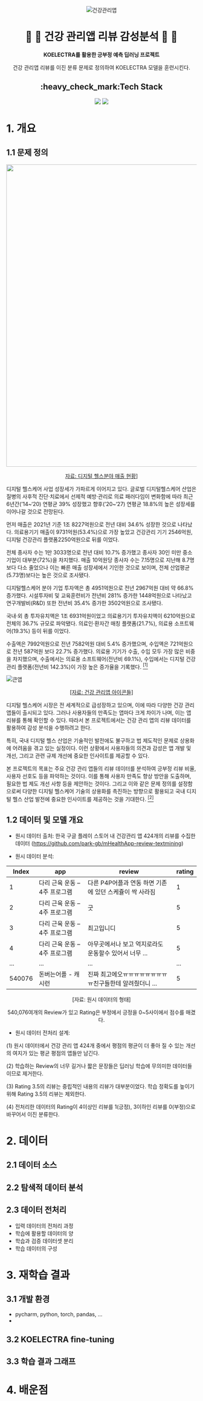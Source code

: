 <div align=center>

![건강관리앱](https://github.com/5solemi5/KOELECTRA_sentiment_analysis/assets/104000117/45bbeb60-f509-49a5-8df7-a5010227358f)

  
# :hospital: :iphone: 건강 관리앱 리뷰 감성분석 :pill: :syringe: 
  
**KOELECTRA를 활용한 긍부정 예측 딥러닝 프로젝트**
  
건강 관리앱 리뷰를 이진 분류 문제로 정의하여 KOELECTRA 모델을 훈련시킨다. 
  
<h2>:heavy_check_mark:Tech Stack</h2>
<img src="https://img.shields.io/badge/PyTorch-E34F26?style=flat-square&logo=PyTorch&logoColor=white"/></a> 
<img src="https://img.shields.io/badge/Python-3776AB?style=flat-square&logo=Python&logoColor=white"/></a>

</div>

# 1. 개요
## 1.1 문제 정의

  
<div align=center><img src = "https://github.com/5solemi5/KOELECTRA_sentiment_analysis/assets/104000117/a79cf0e2-5469-4af2-b581-3b71eca119a8" width="800">
 
  [자료: 디지털 헬스분야 매출 현황](https://www.dailypharm.com/Users/News/NewsView.html?ID=298670)]

  </div>


디지털 헬스케어 사업 성장세가 가파르게 이어지고 있다. 글로벌 디지털헬스케어 산업은 질병의 사후적 진단·치료에서 선제적 예방·관리로 의료 패러다임이 변화함에 따라 최근 6년간(’14~‘20) 연평균 39% 성장했고 향후(’20~‘27) 연평균 18.8%의 높은 성장세를 이어나갈 것으로 전망된다.

먼저 매출은 2021년 기준 1조 8227억원으로 전년 대비 34.6% 성장한 것으로 나타났다. 의료용기기 매출이 9731억원(53.4%)으로 가장 높았고 건강관리 기기 2546억원, 디지털 건강관리 플랫폼2250억원으로 뒤를 이었다.

전체 종사자 수는 1만 3033명으로 전년 대비 10.7% 증가했고 종사자 30인 미만 중소기업이 대부분(72%)을 차지했다. 매출 10억원당 종사자 수는 7.15명으로 지난해 8.7명보다 다소 줄었으나 이는 빠른 매출 성장세에서 기인한 것으로 보이며, 전체 산업평균(5.73명)보다는 높은 것으로 조사됐다.

디지털헬스케어 분야 기업 투자액은 총 4951억원으로 전년 2967억원 대비 약 66.8% 증가했다. 시설투자비 및 교육훈련비가 전년비 281% 증가한 1448억원으로 나타났고 연구개발비(R&D) 또한 전년비 35.4% 증가한 3502억원으로 조사됐다.

국내·외 총 투자유치액은 1조 6931억원이었고 의료용기기 투자유치액이 6210억원으로 전체의 36.7% 규모로 파악됐다. 의료인·환자간 매칭 플랫폼(21.7%), 의료용 소프트웨어(19.3%) 등이 뒤를 이었다.

수출액은 7992억원으로 전년 7582억원 대비 5.4% 증가했으며, 수입액은 721억원으로 전년 587억원 보다 22.7% 증가했다. 의료용 기기가 수출, 수입 모두 가장 많은 비중을 차지했으며, 수출에서는 의료용 소프트웨어(전년비 69.1%), 수입에서는 디지털 건강관리 플랫폼(전년비 142.3%)이 가장 높은 증가율을 기록했다. [<sup>[1]</sup>](https://www.dailypharm.com/Users/News/NewsView.html?ID=298670)
  


![큰앱](https://github.com/5solemi5/KOELECTRA_sentiment_analysis/assets/104000117/703909d9-94a2-4db8-87a9-09cc1c20b6ef)

 
 <div align=center>
  
[[자료: 건강 관리앱 아이콘들]](https://www.youtube.com/watch?app=desktop&v=R8UwQF8NHG8)
  
 </div>

 디지털 헬스케어 시장은 전 세계적으로 급성장하고 있으며, 이에 따라 다양한 건강 관리 앱들이 출시되고 있다. 그러나 사용자들의 만족도는 앱마다 크게 차이가 나며, 이는 앱 리뷰를 통해 확인할 수 있다. 따라서 본 프로젝트에서는 건강 관리 앱의 리뷰 데이터를 활용하여 감성 분석을 수행하려고 한다.

특히, 국내 디지털 헬스 산업은 기술적인 발전에도 불구하고 법 제도적인 문제로 상용화에 어려움을 겪고 있는 실정이다. 이런 상황에서 사용자들의 의견과 감성은 앱 개발 및 개선, 그리고 관련 규제 개선에 중요한 인사이트를 제공할 수 있다.

본 프로젝트의 목표는 주요 건강 관리 앱들의 리뷰 데이터를 분석하여 긍부정 리뷰 비율, 사용자 선호도 등을 파악하는 것이다. 이를 통해 사용자 만족도 향상 방안을 도출하며, 필요한 법 제도 개선 사항 등을 제안하는 것이다. 그리고 이와 같은 문제 정의를 설정함으로써 다양한 디지털 헬스케어 기술의 상용화를 촉진하는 방향으로 활용되고 국내 디지털 헬스 산업 발전에 중요한 인사이트를 제공하는 것을 기대한다. [<sup>[2]</sup>](https://www.bioin.or.kr/board.do?num=309481&bid=industry&cmd=view)

 
## 1.2 데이터 및 모델 개요

- 원시 데이터 출처: 
한국 구글 플레이 스토어 내 건강관리 앱 424개의 리뷰를 수집한 데이터 
(https://github.com/park-gb/mHealthApp-review-textmining)
  
- 원시 데이터 분석:

<div align=center>

|Index|app|review|rating|
|-|-|-|-|
|1|다리 근육 운동 – 4주 프로그램|다른 P4P어플과 연동 하면 기존에 있던 스케쥴이 싹 사라짐|1|
|2|다리 근육 운동 – 4주 프로그램|굿|5|
|3|다리 근육 운동 – 4주 프로그램|최고입니디|5|
|4|다리 근육 운동 – 4주 프로그램|아무곳에서나 보고 억지로라도 운동할수 있어서 너무 ...|5|
|...|...|...|...|
|540076|돈버는어플 - 캐시런|진짜 최고에오ㅠㅠㅠㅠㅠㅠㅠㅠㅠ친구들한테 알려줬더니 ...|5|

[자료: 원시 데이터의 형태]

540,076여개의 Review가 있고 Rating은 부정에서 긍정을 0~5사이에서 점수를 매겼다. 


</div>
    

- 원시 데이터 전처리 설계:

(1) 원시 데이터에서  건강 관리 앱 424개 중에서 평점의 평균이 더 좋아 질 수 있는 개선의 여지가 있는 평균 평점의 앱들만 남긴다.

(2) 학습하는 Review의 너무 길거나 짧은 문장들은 딥러닝 학습에 무의미한 데이터들이므로 제거한다.

(3) Rating 3.5의 리뷰는 중립적인 내용의 리뷰가 대부분이었다. 학습 정확도를 높이기 위해 Rating 3.5의 리뷰는 제외한다.

(4) 전처리한 데이터의 Rating이 4이상인 리뷰를 1(긍정), 3이하인 리뷰를 0(부정)으로 바꾸어서 이진 분류한다.


# 2. 데이터
## 2.1 데이터 소스

## 2.2 탐색적 데이터 분석

## 2.3 데이터 전처리
- 입력 데이터의 전처리 과정
- 학습에 활용할 데이터의 양
- 학습과 검증 데이터셋 분리
- 학습 데이터의 구성

# 3. 재학습 결과
## 3.1 개발 환경
 - pycharm, python, torch, pandas, ...
 - 
## 3.2 KOELECTRA fine-tuning
## 3.3 학습 결과 그래프

# 4. 배운점

